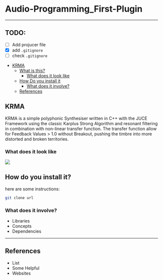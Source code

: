 # Audio-Programming_First-Plugin

---

## TODO:

- [ ] Add projucer file
- [x] add `.gitignore`
- [ ] check `.gitignore`

<!-- TOC depthFrom:1 depthTo:6 withLinks:1 updateOnSave:1 orderedList:0 -->

- [KRMA](#project-title)
	- [What is this?](#what-is-this)
		- [What does it look like](#what-does-it-look-like)
	- [How Do you install it](#how-do-you-install-it)
		- [What does it involve?](#what-does-it-involve)
	- [References](#references)

<!-- /TOC -->



## KRMA

KRMA is a simple polyphonic Synthesiser written in C++ with the JUCE Framework using the classic Karplus Strong Algorithm and resonant filtering in combination with non-linear transfer function. The transfer function allow for Feedback Values > 1.0 without Breakout, pushing the timbre into more distorted and broken territories.

### What does it look like

![](https://cdn.pixabay.com/photo/2018/10/28/06/56/cat-3778010_1280.jpg)

## How do you install it?

here are some instructions:

```sh
git clone url
```

### What does it involve?

- Libraries
- Concepts
- Dependencies

---

## References

- List
- Some Helpful
- Websites
